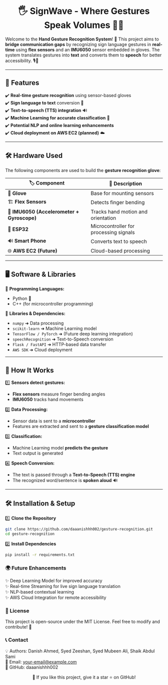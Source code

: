 <h1 align="center">
  🖐️ SignWave - Where Gestures Speak Volumes 🤖🎤
</h1>

Welcome to the **Hand Gesture Recognition System**! 🚀 This project aims to **bridge communication gaps** by recognizing sign language gestures in **real-time** using **flex sensors** and an **IMU6050** sensor embedded in gloves. The system translates gestures into **text** and converts them to **speech** for better accessibility. 🎙️💬

---

## 📌 Features  
✔️ **Real-time gesture recognition** using sensor-based gloves  
✔️ **Sign language to text** conversion 📝  
✔️ **Text-to-speech (TTS) integration** 🔊  
✔️ **Machine Learning for accurate classification** 🤖  
✔️ **Potential NLP and online learning enhancements**  
✔️ **Cloud deployment on AWS EC2 (planned)** ☁️  

---

## 🛠️ Hardware Used  

The following components are used to build the **gesture recognition glove**:  

| 🏷️ Component  | 🔧 Description |
|--------------|-------------|
| 🧤 **Glove**  | Base for mounting sensors |
| 🏗️ **Flex Sensors** | Detects finger bending |
| 🎯 **IMU6050 (Accelerometer + Gyroscope)** | Tracks hand motion and orientation |
| 🔌 **ESP32** | Microcontroller for processing signals |
| 🔊 **Smart Phone** | Converts text to speech |
| 🌐 **AWS EC2 (Future)** | Cloud-based processing |

---

## 🖥️ Software & Libraries  

📌 **Programming Languages:**  
- Python 🐍  
- C++ (for microcontroller programming)  

📌 **Libraries & Dependencies:**  
- `numpy` ➜ Data processing  
- `scikit-learn` ➜ Machine Learning model  
- `TensorFlow / PyTorch` ➜ (Future deep learning integration)  
- `speechRecognition` ➜ Text-to-Speech conversion  
- `Flask / FastAPI` ➜ HTTP-based data transfer  
- `AWS SDK` ➜ Cloud deployment  

---

## 🚀 How It Works  

1️⃣ **Sensors detect gestures:**  
   - **Flex sensors** measure finger bending angles  
   - **IMU6050** tracks hand movements  

2️⃣ **Data Processing:**  
   - Sensor data is sent to a **microcontroller**  
   - Features are extracted and sent to a **gesture classification model**  

3️⃣ **Classification:**  
   - Machine Learning model **predicts the gesture**  
   - Text output is generated  

4️⃣ **Speech Conversion:**  
   - The text is passed through a **Text-to-Speech (TTS) engine**  
   - The recognized word/sentence is **spoken aloud** 🔊  

---

## 🛠️ Installation & Setup  

1️⃣ **Clone the Repository**  
```bash
git clone https://github.com/daaanishhh002/gesture-recognition.git
cd gesture-recognition
```

2️⃣ **Install Dependencies**
```bash
pip install -r requirements.txt
```

### 🌍 Future Enhancements
✨ Deep Learning Model for improved accuracy  
✨ Real-time Streaming for live sign language translation  
✨ NLP-based contextual learning  
✨ AWS Cloud Integration for remote accessibility  

### 📜 License
This project is open-source under the MIT License. Feel free to modify and contribute! 🎉

### 📞 Contact
💡 Authors: Danish Ahmed, Syed Zeeshan, Syed Mubeen Ali, Shaik Abdul Sami  
📧 Email: your-email@example.com  
🐙 GitHub: daaanishhh002


<p align="center">
  🌟 If you like this project, give it a star ⭐ on GitHub!
</p>
